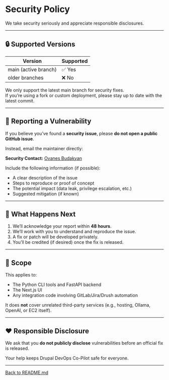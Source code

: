 # Security Policy

We take security seriously and appreciate responsible disclosures.

---

## 🔒 Supported Versions

| Version | Supported |
| -------- | ---------- |
| main (active branch) | ✅ Yes |
| older branches | ❌ No |

We only support the latest main branch for security fixes.  
If you’re using a fork or custom deployment, please stay up to date with the latest commit.

---

## 🧭 Reporting a Vulnerability

If you believe you’ve found a **security issue**, please **do not open a public GitHub issue**.

Instead, email the maintainer directly:

**Security Contact:** [Ovanes Budakyan](mailto:ovanes.b@gmail.com)

Include the following information (if possible):

- A clear description of the issue
- Steps to reproduce or proof of concept
- The potential impact (data leak, privilege escalation, etc.)
- Suggested mitigation (if known)

---

## 🤝 What Happens Next

1. We’ll acknowledge your report within **48 hours**.
2. We’ll work with you to understand and reproduce the issue.
3. A fix or patch will be developed privately.
4. You’ll be credited (if desired) once the fix is released.

---

## 🧩 Scope

This applies to:

- The Python CLI tools and FastAPI backend
- The Next.js UI
- Any integration code involving GitLab/Jira/Drush automation

It does **not** cover unrelated third-party services (e.g., hosting, Ollama, OpenAI, or EC2 itself).

---

## ❤️ Responsible Disclosure

We ask that you **do not publicly disclose** vulnerabilities before an official fix is released.

Your help keeps Drupal DevOps Co-Pilot safe for everyone.

---
[Back to README.md](../README.md)